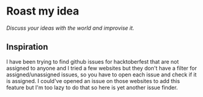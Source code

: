 # Roast my idea

_Discuss your ideas with the world and improvise it._

## Inspiration

I have been trying to find github issues for hacktoberfest that are not assigned to anyone and I tried a few websites but they don't have a filter for assigned/unassigned issues, so you have to open each issue and check if it is assigned. I could've opened an issue on those websites to add this feature but I'm too lazy to do that so here is yet another issue finder.
